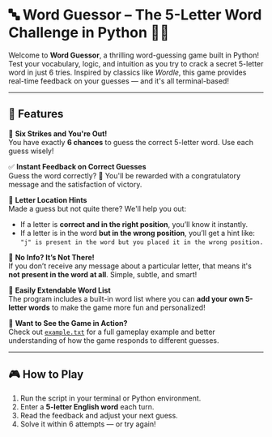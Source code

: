 # 🔤 Word Guessor – The 5-Letter Word Challenge in Python 🧠🎯

Welcome to **Word Guessor**, a thrilling word-guessing game built in Python! Test your vocabulary, logic, and intuition as you try to crack a secret 5-letter word in just 6 tries. Inspired by classics like *Wordle*, this game provides real-time feedback on your guesses — and it's all terminal-based!

---

## 🚀 Features

🔢 **Six Strikes and You're Out!**  
You have exactly **6 chances** to guess the correct 5-letter word. Use each guess wisely!

✅ **Instant Feedback on Correct Guesses**  
Guess the word correctly? 🎉 You'll be rewarded with a congratulatory message and the satisfaction of victory.

📍 **Letter Location Hints**  
Made a guess but not quite there? We'll help you out:
- If a letter is **correct and in the right position**, you’ll know it instantly.
- If a letter is in the word **but in the wrong position**, you’ll get a hint like:  
  `"j" is present in the word but you placed it in the wrong position.`

🚫 **No Info? It’s Not There!**  
If you don’t receive any message about a particular letter, that means it's **not present in the word at all**. Simple, subtle, and smart!

📝 **Easily Extendable Word List**  
The program includes a built-in word list where you can **add your own 5-letter words** to make the game more fun and personalized!

📄 **Want to See the Game in Action?**  
Check out [`example.txt`](example.txt) for a full gameplay example and better understanding of how the game responds to different guesses.

---

## 🎮 How to Play

1. Run the script in your terminal or Python environment.
2. Enter a **5-letter English word** each turn.
3. Read the feedback and adjust your next guess.
4. Solve it within 6 attempts — or try again!
